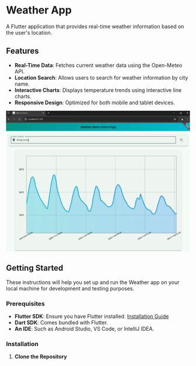 # Weather App

A Flutter application that provides real-time weather information based on the user's location.

## Features

- **Real-Time Data**: Fetches current weather data using the Open-Meteo API.
- **Location Search**: Allows users to search for weather information by city name.
- **Interactive Charts**: Displays temperature trends using interactive line charts.
- **Responsive Design**: Optimized for both mobile and tablet devices.
<img src="demo/Capture.PNG">

## Getting Started

These instructions will help you set up and run the Weather app on your local machine for development and testing purposes.

### Prerequisites

- **Flutter SDK**: Ensure you have Flutter installed. [Installation Guide](https://flutter.dev/docs/get-started/install)
- **Dart SDK**: Comes bundled with Flutter.
- **An IDE**: Such as Android Studio, VS Code, or IntelliJ IDEA.

### Installation

1. **Clone the Repository**

   
